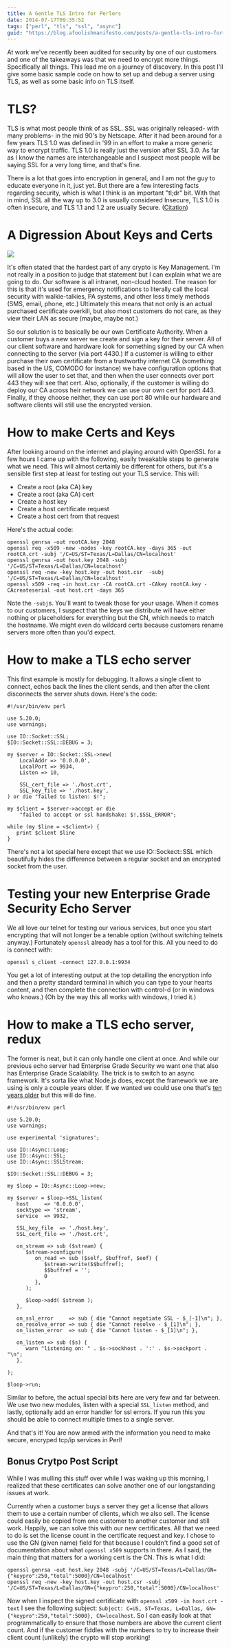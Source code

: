 ```yaml
---
title: A Gentle TLS Intro for Perlers
date: 2014-07-17T09:35:52
tags: ["perl", "tls", "ssl", "async"]
guid: "https://blog.afoolishmanifesto.com/posts/a-gentle-tls-intro-for-perlers"
---
```

At work we've recently been audited for security by one of our customers and one
of the takeaways was that we need to encrypt more things.  Specifically all
things.  This lead me on a journey of discovery.  In this post I'll give some
basic sample code on how to set up and debug a server using TLS, as well as some
basic info on TLS itself.

# TLS?

TLS is what most people think of as SSL.  SSL was originally released- with many
problems- in the mid 90's by Netscape.  After it had been around for a few years
TLS 1.0 was defined in '99 in an effort to make a more generic way to encrypt
traffic.  TLS 1.0 is really just the version after SSL 3.0.  As far as I know
the names are interchangeable and I suspect most people will be saying SSL
for a very long time, and that's fine.

There is a lot that goes into encryption in general, and I am not the guy to
educate everyone in it, just yet.  But there are a few interesting facts
regarding security, which is what I think is an important "tl;dr" bit.  With
that in mind, SSL all the way up to 3.0 is usually considered Insecure, TLS 1.0
is often insecure, and TLS 1.1 and 1.2 are usually Secure.
([Citation](https://en.wikipedia.org/wiki/Secure_Sockets_Layer#Cipher))

# A Digression About Keys and Certs

<img src="/static/img/keychain.jpg" />

It's often stated that the hardest part of any crypto is Key Management.  I'm
not really in a position to judge that statement but I can explain what we are
going to do.  Our software is all intranet, non-cloud hosted.  The reason for
this is that it's used for emergency notifications to literally call the local
security with walkie-talkies, PA systems, and other less timely methods (SMS,
email, phone, etc.)  Ultimately this means that not only is an actual purchased
certificate overkill, but also most customers do not care, as they view their
LAN as secure (maybe, maybe not.)

So our solution is to basically be our own Certificate Authority.  When a
customer buys a new server we create and sign a key for their server.  All of
our client software and hardware look for something signed by our CA when
connecting to the server (via port 4430.)  If a customer is willing to either
purchase their own certificate from a trustworthy internet CA (something based
in the US, COMODO for instance) we have configuration options that will allow
the user to set that, and then when the user connects over port 443 they will
see that cert.  Also, optionally, if the customer is willing do deploy our CA
across heir network we can use our own cert for port 443.  Finally, if they
choose neither, they can use port 80 while our hardware and software clients
will still use the encrypted version.

# How to make Certs and Keys

After looking around on the internet and playing around with OpenSSL for a few
hours I came up with the following, easily tweakable steps to generate what we
need.  This will almost certainly be different for others, but it's a sensible
first step at least for testing out your TLS service.  This will:

 * Create a root (aka CA) key
 * Create a root (aka CA) cert
 * Create a host key
 * Create a host certificate request
 * Create a host cert from that request

Here's the actual code:

    openssl genrsa -out rootCA.key 2048
    openssl req -x509 -new -nodes -key rootCA.key -days 365 -out rootCA.crt -subj '/C=US/ST=Texas/L=Dallas/CN=localhost'
    openssl genrsa -out host.key 2048 -subj '/C=US/ST=Texas/L=Dallas/CN=localhost'
    openssl req -new -key host.key -out host.csr  -subj '/C=US/ST=Texas/L=Dallas/CN=localhost'
    openssl x509 -req -in host.csr -CA rootCA.crt -CAkey rootCA.key -CAcreateserial -out host.crt -days 365

Note the `-subj`s.  You'll want to tweak those for your usage.  When it comes to
our customers, I suspect that the keys we distribute will have either nothing or
placeholders for everything but the CN, which needs to match the hostname.  We
might even do wildcard certs because customers rename servers more often than
you'd expect.

# How to make a TLS echo server

This first example is mostly for debugging.  It allows a single client to
connect, echos back the lines the client sends, and then after the client
disconnects the server shuts down.  Here's the code:


    #!/usr/bin/env perl
    
    use 5.20.0;
    use warnings;
    
    use IO::Socket::SSL;
    $IO::Socket::SSL::DEBUG = 3;
    
    my $server = IO::Socket::SSL->new(
        LocalAddr => '0.0.0.0',
        LocalPort => 9934,
        Listen => 10,
    
        SSL_cert_file => './host.crt',
        SSL_key_file => './host.key',
    ) or die "failed to listen: $!";
    
    my $client = $server->accept or die
        "failed to accept or ssl handshake: $!,$SSL_ERROR";
    
    while (my $line = <$client>) {
       print $client $line
    }

There's not a lot special here except that we use IO::Sockect::SSL which
beautifully hides the difference between a regular socket and an encrypted
socket from the user.

# Testing your new Enterprise Grade Security Echo Server

We all love our telnet for testing our various services, but once you start
encrypting that will not longer be a tenable option (without switching telnets
anyway.)  Fortunately `openssl` already has a tool for this.  All you need to do
is connect with:

    openssl s_client -connect 127.0.0.1:9934

You get a lot of interesting output at the top detailing the encryption info and
then a pretty standard terminal in which you can type to your hearts content,
and then complete the connection with control-d (or in windows who knows.)  (Oh
by the way this all works with windows, I tried it.)

# How to make a TLS echo server, redux

The former is neat, but it can only handle one client at once.  And while our
previous echo server had Enterprise Grade Security we want one that also has
Enterprise Grade Scalability.  The trick is to switch to an async framework.
It's sorta like what Node.js does, except the framework we are using is only a
couple years older.  If we wanted we could use one that's [ten years
older](https://metacpan.org/pod/POE) but this will do fine.

    #!/usr/bin/env perl
    
    use 5.20.0;
    use warnings;
    
    use experimental 'signatures';
    
    use IO::Async::Loop;
    use IO::Async::SSL;
    use IO::Async::SSLStream;
    
    $IO::Socket::SSL::DEBUG = 3;
    
    my $loop = IO::Async::Loop->new;
    
    my $server = $loop->SSL_listen(
       host     => '0.0.0.0',
       socktype => 'stream',
       service  => 9932,
    
       SSL_key_file  => './host.key',
       SSL_cert_file => './host.crt',
    
       on_stream => sub ($stream) {
          $stream->configure(
             on_read => sub ($self, $buffref, $eof) {
                $stream->write($$buffref);
                $$buffref = '';
                0
             },
          );
    
          $loop->add( $stream );
       },
    
       on_ssl_error     => sub { die "Cannot negotiate SSL - $_[-1]\n"; },
       on_resolve_error => sub { die "Cannot resolve - $_[1]\n"; },
       on_listen_error  => sub { die "Cannot listen - $_[1]\n"; },
    
       on_listen => sub ($s) {
          warn "listening on: " . $s->sockhost . ':' . $s->sockport . "\n";
       },
    
    );
    
    $loop->run;

Similar to before, the actual special bits here are very few and far between.
We use two new modules, listen with a special `SSL_listen` method, and lastly,
optionally add an error handler for ssl errors.  If you run this you should be
able to connect multiple times to a single server.

And that's it!  You are now armed with the information you need to make secure,
encryped tcp/ip services in Perl!

## Bonus Crytpo Post Script

While I was mulling this stuff over while I was waking up this morning, I
realized that these certificates can solve another one of our longstanding
issues at work.

Currently when a customer buys a server they get a license that allows them to
use a certain number of clients, which we also sell.  The license could easily
be copied from one customer to another customer and still work.  Happily, we can
solve this with our new certificates.  All that we need to do is set the license
count in the certificate request and key.  I chose to use the GN (given
name) field for that because I couldn't find a good set of documentation about
what `openssl x509` supports in there.  As I said, the main thing that matters
for a working cert is the CN.  This is what I did:

    openssl genrsa -out host.key 2048 -subj '/C=US/ST=Texas/L=Dallas/GN={"keypro":250,"total":5000}/CN=localhost'
    openssl req -new -key host.key -out host.csr -subj '/C=US/ST=Texas/L=Dallas/GN={"keypro":250,"total":5000}/CN=localhost'

Now when I inspect the signed certificate with `openssl x509 -in host.crt
-text` I see the following subject: `Subject: C=US, ST=Texas, L=Dallas,
GN={"keypro":250,"total":5000}, CN=localhost`.  So I can easily look at that
programmatically to ensure that those numbers are above the current client
count.  And if the customer fiddles with the numbers to try to increase their
client count (unlikely) the crypto will stop working!
